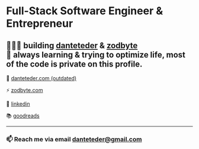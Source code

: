 # Full-Stack Software Engineer & Entrepreneur

👨🏼‍💻 building [danteteder][website] & [zodbyte][zodbyte]  
🧠 always learning & trying to optimize life, most of the code is private on this profile.
-----------------------------------------


🏡 [danteteder.com (outdated)][website]

⚡ [zodbyte.com][zodbyte]

👔 [linkedin][linkedin]

📚 [goodreads][reading]  


-----------------------------------------


[banner]: https://raw.githubusercontent.com/danteteder/danteteder/main/banner.png
[react]: http://reactjs.org
[zodbyte]: https://zodbyte.com
[reading]: https://www.goodreads.com/user/show/141853850-dante-teder
[website]: https://danteteder.com
[instagram]: https://instagram.com/zodbyte    
[linkedin]: https://linkedin.com/in/dante-teder

### 📫 Reach me via email danteteder@gmail.com
